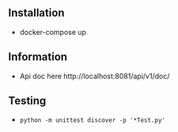 ## Installation
* docker-compose up
## Information
* Api doc here http://localhost:8081/api/v1/doc/
## Testing 
* `python -m unittest discover -p '*Test.py'`
